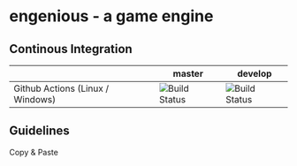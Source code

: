 # engenious - a game engine

## Continous Integration

|  | master | develop |
| --- | ----- | ---- |
| Github Actions (Linux / Windows) | ![Build Status](https://github.com/engeniousproject/engenious/workflows/engenious%20Build/badge.svg?branch=master&event=push) |![Build Status](https://github.com/engeniousproject/engenious/workflows/engenious%20Build/badge.svg?branch=develop&event=push) |

## Guidelines
Copy & Paste
